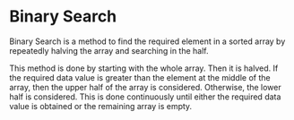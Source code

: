# Binary Search

Binary Search is a method to find the required element in a sorted array by repeatedly halving the array and searching in the half.

This method is done by starting with the whole array. Then it is halved. If the required data value is greater than the element at the middle of the array, 
then the upper half of the array is considered. Otherwise, the lower half is considered. This is done continuously until either the required data value is
obtained or the remaining array is empty.
